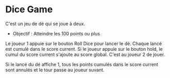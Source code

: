 # Dice Game
C'est un jeu de dé qui se joue à deux.

 - Objectif : Atteindre les 100 points ou plus 

Le joueur  1 appuie sur le bouton Roll Dice pour lancer le dé. Chaque lancé est cumulé dans le score current. Si le joueur appuie sur le bouton hold, le cumul du score current s'ajoute au score global. C'est au joueur 2 de jouer.

Si le lancé du dé affiche 1, tous les points cumulés dans le score current sont annulés et le tour passe au joueur suvant.

